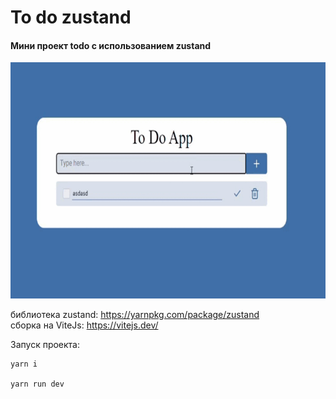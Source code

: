 ﻿# To do zustand
 
 #### Мини проект todo c использованием zustand
 
 <img src="https://github.com/NepoGostu/todo-zustand/blob/main/public/todo.gif" >
 
 библиотека zustand: https://yarnpkg.com/package/zustand  
 cборка на ViteJs: https://vitejs.dev/


Запуск проекта:
```
yarn i

yarn run dev

```
